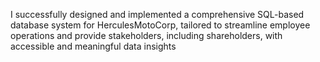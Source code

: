I successfully designed and implemented a comprehensive SQL-based database system for HerculesMotoCorp, tailored to streamline employee operations and provide stakeholders, including shareholders, with accessible and meaningful data insights
